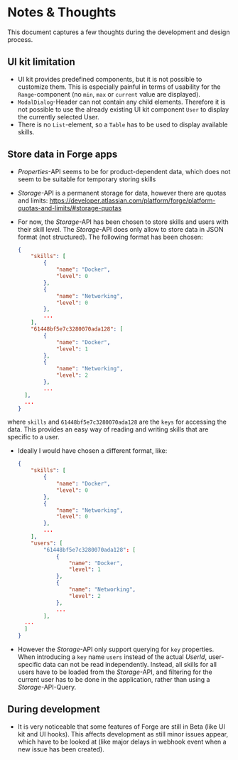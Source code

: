 # Notes & Thoughts

This document captures a few thoughts during the development and design process.

## UI kit limitation

- UI kit provides predefined components, but it is not possible to customize them. This is especially painful in terms of usability for the ``Range``-component (no ``min``, ``max`` or ``current`` value are displayed).
- ``ModalDialog``-Header can not contain any child elements. Therefore it is not possible to use the already existing UI kit component ``User`` to display the currently selected User.
- There is no ``List``-element, so a ``Table`` has to be used to display available skills.

## Store data in Forge apps

- *Properties*-API seems to be for product-dependent data, which does not seem to be suitable for temporary storing skills

- *Storage*-API is a permanent storage for data, however there are quotas and limits: https://developer.atlassian.com/platform/forge/platform-quotas-and-limits/#storage-quotas

- For now, the *Storage*-API has been chosen to store skills and users with their skill level. The *Storage*-API does only allow to store data in JSON format (not structured). The following format has been chosen:

  ```json
  {
      "skills": [
          {
              "name": "Docker",
              "level": 0
          },
          {
              "name": "Networking",
              "level": 0
          },
          ...
      ],
      "61448bf5e7c3280070ada128": [
          {
              "name": "Docker",
              "level": 1
          },
          {
              "name": "Networking",
              "level": 2
          },
          ...
  	],
  	...
  }
  ```

where `skills` and `61448bf5e7c3280070ada128` are the ``keys`` for accessing the data. This provides an easy way of reading and writing skills that are specific to a user.

- Ideally I would have chosen a different format, like:

  ```json
  {
      "skills": [
          {
              "name": "Docker",
              "level": 0
          },
          {
              "name": "Networking",
              "level": 0
          },
          ...
      ],
      "users": [
          "61448bf5e7c3280070ada128": [
              {
                  "name": "Docker",
                  "level": 1
              },
              {
                  "name": "Networking",
                  "level": 2
              },
              ...
          ],
  	...
  	]
  }
  ```

- However the *Storage*-API only support querying for ``key`` properties. When introducing a `key` name `users` instead of the actual *UserId*, user-specific data can not be read independently. Instead, all skills for all users have to be loaded from the *Storage*-API, and filtering for the current user has to be done in the application, rather than using a *Storage*-API-Query.

## During development

- It is very noticeable that some features of Forge are still in Beta (like UI kit and UI hooks). This affects development as still minor issues appear, which have to be looked at (like major delays in webhook event when a new issue has been created).